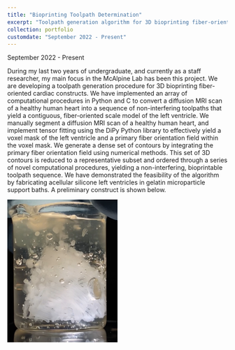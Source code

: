 ```yaml
---
title: "Bioprinting Toolpath Determination"
excerpt: "Toolpath generation algorithm for 3D bioprinting fiber-oriented cardiac constructs. The topic of my undergraduate honors thesis and my main focus as a staff researcher.<br/><img src='/images/bioprinting_portfolio_orig.png' width='50%'>"
collection: portfolio
customdate: "September 2022 - Present"
---
```


<p class="page__date"><strong><i class="fa fa-fw fa-calendar" aria-hidden="true"></i> </strong>September 2022 - Present</p>

During my last two years of undergraduate, and currently as a staff researcher, my main focus in the McAlpine Lab has been this project. We are developing a toolpath generation procedure for 3D bioprinting fiber-oriented cardiac constructs. We have implemented an array of computational procedures in Python and C to convert a diffusion MRI scan of a healthy human heart into a sequence of non-interfering toolpaths that yield a contiguous, fiber-oriented scale model of the left ventricle. We manually segment a diffusion MRI scan of a healthy human heart, and implement tensor fitting using the DiPy Python library to effectively yield a voxel mask of the left ventricle and a primary fiber orientation field within the voxel mask. We generate a dense set of contours by integrating the primary fiber orientation field using numerical methods. This set of 3D contours is reduced to a representative subset and ordered through a series of novel computational procedures, yielding a non-interfering, bioprintable toolpath sequence. We have demonstrated the feasibility of the algorithm by fabricating acellular silicone left ventricles in gelatin microparticle support baths. A preliminary construct is shown below.

<img src="/images/silicone_model.jpg" width="50%">
